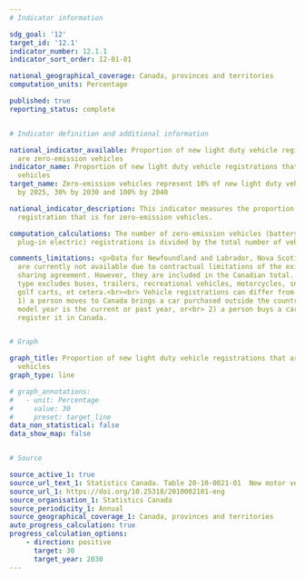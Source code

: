 ```yaml
---
# Indicator information

sdg_goal: '12'
target_id: '12.1'
indicator_number: 12.1.1
indicator_sort_order: 12-01-01

national_geographical_coverage: Canada, provinces and territories
computation_units: Percentage

published: true
reporting_status: complete


# Indicator definition and additional information

national_indicator_available: Proportion of new light duty vehicle registrations that
  are zero-emission vehicles
indicator_name: Proportion of new light duty vehicle registrations that are zero-emission
  vehicles
target_name: Zero-emission vehicles represent 10% of new light duty vehicle sales
  by 2025, 30% by 2030 and 100% by 2040

national_indicator_description: This indicator measures the proportion of new vehicle
  registration that is for zero-emission vehicles.

computation_calculations: The number of zero-emission vehicles (battery electric and
  plug-in electric) registrations is divided by the total number of vehicle registrations.

comments_limitations: <p>Data for Newfoundland and Labrador, Nova Scotia and Alberta
  are currently not available due to contractual limitations of the existing data
  sharing agreement. However, they are included in the Canadian total. Total vehicle
  type excludes buses, trailers, recreational vehicles, motorcycles, snowmobiles,
  golf carts, et cetera.<br><br> Vehicle registrations can differ from sales if:<br>
  1) a person moves to Canada brings a car purchased outside the country, if the car's
  model year is the current or past year, or<br> 2) a person buys a car but never
  register it in Canada.


# Graph

graph_title: Proportion of new light duty vehicle registrations that are zero-emission
  vehicles
graph_type: line

# graph_annotations:
#   - unit: Percentage
#     value: 30
#     preset: target_line
data_non_statistical: false
data_show_map: false


# Source

source_active_1: true
source_url_text_1: Statistics Canada. Table 20-10-0021-01  New motor vehicle registrations
source_url_1: https://doi.org/10.25318/2010002101-eng
source_organisation_1: Statistics Canada
source_periodicity_1: Annual
source_geographical_coverage_1: Canada, provinces and territories
auto_progress_calculation: true
progress_calculation_options:
    - direction: positive
      target: 30
      target_year: 2030
---
```


